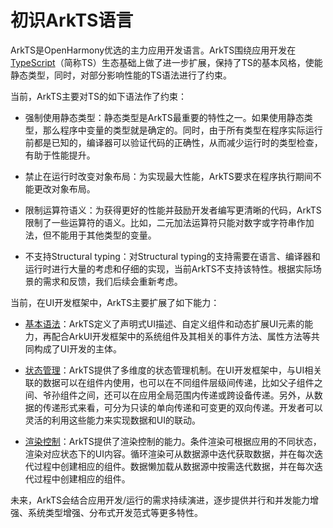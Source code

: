 # 初识ArkTS语言


ArkTS是OpenHarmony优选的主力应用开发语言。ArkTS围绕应用开发在[TypeScript](https://www.typescriptlang.org/)（简称TS）生态基础上做了进一步扩展，保持了TS的基本风格，使能静态类型，同时，对部分影响性能的TS语法进行了约束。


当前，ArkTS主要对TS的如下语法作了约束：


- 强制使用静态类型：静态类型是ArkTS最重要的特性之一。如果使用静态类型，那么程序中变量的类型就是确定的。同时，由于所有类型在程序实际运行前都是已知的，编译器可以验证代码的正确性，从而减少运行时的类型检查，有助于性能提升。

- 禁止在运行时改变对象布局：为实现最大性能，ArkTS要求在程序执行期间不能更改对象布局。

- 限制运算符语义：为获得更好的性能并鼓励开发者编写更清晰的代码，ArkTS限制了一些运算符的语义。比如，二元加法运算符只能对数字或字符串作加法，但不能用于其他类型的变量。

- 不支持Structural typing：对Structural typing的支持需要在语言、编译器和运行时进行大量的考虑和仔细的实现，当前ArkTS不支持该特性。根据实际场景的需求和反馈，我们后续会重新考虑。


当前，在UI开发框架中，ArkTS主要扩展了如下能力：


- [基本语法](arkts-basic-syntax-overview.md)：ArkTS定义了声明式UI描述、自定义组件和动态扩展UI元素的能力，再配合ArkUI开发框架中的系统组件及其相关的事件方法、属性方法等共同构成了UI开发的主体。

- [状态管理](arkts-state-management-overview.md)：ArkTS提供了多维度的状态管理机制。在UI开发框架中，与UI相关联的数据可以在组件内使用，也可以在不同组件层级间传递，比如父子组件之间、爷孙组件之间，还可以在应用全局范围内传递或跨设备传递。另外，从数据的传递形式来看，可分为只读的单向传递和可变更的双向传递。开发者可以灵活的利用这些能力来实现数据和UI的联动。

- [渲染控制](arkts-rendering-control-overview.md)：ArkTS提供了渲染控制的能力。条件渲染可根据应用的不同状态，渲染对应状态下的UI内容。循环渲染可从数据源中迭代获取数据，并在每次迭代过程中创建相应的组件。数据懒加载从数据源中按需迭代数据，并在每次迭代过程中创建相应的组件。


未来，ArkTS会结合应用开发/运行的需求持续演进，逐步提供并行和并发能力增强、系统类型增强、分布式开发范式等更多特性。

